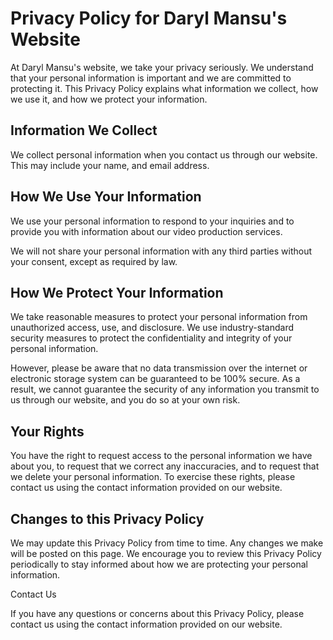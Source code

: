 # Privacy Policy for Daryl Mansu's Website

At Daryl Mansu's website, we take your privacy seriously. We understand that your personal information is important and we are committed to protecting it. This Privacy Policy explains what information we collect, how we use it, and how we protect your information.

## Information We Collect

We collect personal information when you contact us through our website. This may include your name, and email address.

## How We Use Your Information

We use your personal information to respond to your inquiries and to provide you with information about our video production services.

We will not share your personal information with any third parties without your consent, except as required by law.

## How We Protect Your Information

We take reasonable measures to protect your personal information from unauthorized access, use, and disclosure. We use industry-standard security measures to protect the confidentiality and integrity of your personal information.

However, please be aware that no data transmission over the internet or electronic storage system can be guaranteed to be 100% secure. As a result, we cannot guarantee the security of any information you transmit to us through our website, and you do so at your own risk.

## Your Rights

You have the right to request access to the personal information we have about you, to request that we correct any inaccuracies, and to request that we delete your personal information. To exercise these rights, please contact us using the contact information provided on our website.

## Changes to this Privacy Policy

We may update this Privacy Policy from time to time. Any changes we make will be posted on this page. We encourage you to review this Privacy Policy periodically to stay informed about how we are protecting your personal information.

Contact Us

If you have any questions or concerns about this Privacy Policy, please contact us using the contact information provided on our website.
